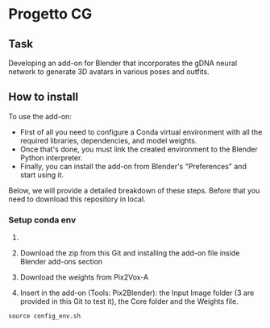 # Progetto CG
## Task
Developing an add-on for Blender that incorporates the gDNA neural network to generate 3D avatars in various poses and outfits.

## How to install
To use the add-on:
- First of all you need to configure a Conda virtual environment with all the required libraries, dependencies, and model weights.
- Once that's done, you must link the created environment to the Blender Python interpreter.
- Finally, you can install the add-on from Blender's "Preferences" and start using it.

Below, we will provide a detailed breakdown of these steps. Before that you need to download this repository in local.

### Setup conda env

1. 

1. Download the zip from this Git and installing the add-on file inside Blender add-ons section
2. Download the weights from Pix2Vox-A
3. Insert in the add-on (Tools: Pix2Blender): the Input Image folder (3 are provided in this Git to test it), the Core folder and the Weights file.
```
source config_env.sh
```
